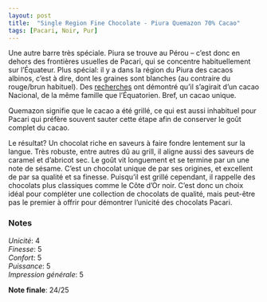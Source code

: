 ```yaml
---
layout: post
title:  "Single Region Fine Chocolate - Piura Quemazon 70% Cacao"
tags: [Pacari, Noir, Pur] 
---
```


Une autre barre très spéciale. Piura se trouve au Pérou – c’est donc en dehors des frontières usuelles de Pacari, qui se concentre habituellement sur l’Équateur.
Plus spécial: il y a dans la région du Piura des cacaos albinos, c’est à dire, dont les graines sont blanches (au contraire du rouge/brun habituel). Des [recherches](https://www.aruntamchocolate.com/en/shop/the-faces-of-the-world/%E2%80%8B%E2%80%8Braw-nacional-blanco-peru/) ont démontré qu’il s’agirait d’un cacao Nacional, de la même famille que l’Équatorien. Bref, un cacao unique.

Quemazon signifie que le cacao a été grillé, ce qui est aussi inhabituel pour Pacari qui préfère souvent sauter cette étape afin de conserver le goût complet du cacao.

Le résultat?
Un chocolat riche en saveurs à faire fondre lentement sur la langue. Très robuste, entre autres dû au grill, il aligne aussi des saveurs de caramel et d’abricot sec. Le goût vit longuement et se termine par un une note de sésame.
C’est un chocolat unique de par ses origines, et excellent de par sa qualité et sa finesse. Puisqu’il est grillé cependant, il rappelle des chocolats plus classiques comme le Côte d’Or noir. 
C’est donc un choix idéal pour compléter une collection de chocolats de qualité, mais peut-être pas le premier à offrir pour démontrer l’unicité des chocolats Pacari.

### Notes

_Unicité_: 4  
_Finesse_: 5  
_Confort_: 5  
_Puissance_: 5  
_Impression générale_: 5

**Note finale**: 24/25